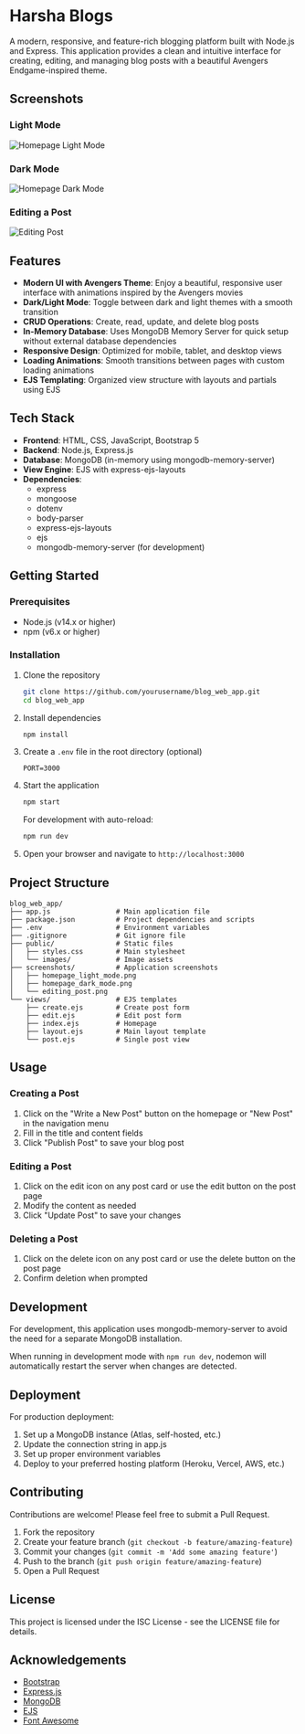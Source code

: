 # Harsha Blogs

A modern, responsive, and feature-rich blogging platform built with Node.js and Express. This application provides a clean and intuitive interface for creating, editing, and managing blog posts with a beautiful Avengers Endgame-inspired theme.

## Screenshots

### Light Mode
![Homepage Light Mode](./screenshots/homepage_light_mode.png)

### Dark Mode
![Homepage Dark Mode](./screenshots/homepage_dark_mode.png)

### Editing a Post
![Editing Post](./screenshots/editing_post.png)

## Features

- **Modern UI with Avengers Theme**: Enjoy a beautiful, responsive user interface with animations inspired by the Avengers movies
- **Dark/Light Mode**: Toggle between dark and light themes with a smooth transition
- **CRUD Operations**: Create, read, update, and delete blog posts
- **In-Memory Database**: Uses MongoDB Memory Server for quick setup without external database dependencies
- **Responsive Design**: Optimized for mobile, tablet, and desktop views
- **Loading Animations**: Smooth transitions between pages with custom loading animations
- **EJS Templating**: Organized view structure with layouts and partials using EJS

## Tech Stack

- **Frontend**: HTML, CSS, JavaScript, Bootstrap 5
- **Backend**: Node.js, Express.js
- **Database**: MongoDB (in-memory using mongodb-memory-server)
- **View Engine**: EJS with express-ejs-layouts
- **Dependencies**:
  - express
  - mongoose
  - dotenv
  - body-parser
  - express-ejs-layouts
  - ejs
  - mongodb-memory-server (for development)

## Getting Started

### Prerequisites

- Node.js (v14.x or higher)
- npm (v6.x or higher)

### Installation

1. Clone the repository
   ```bash
   git clone https://github.com/yourusername/blog_web_app.git
   cd blog_web_app
   ```

2. Install dependencies
   ```bash
   npm install
   ```

3. Create a `.env` file in the root directory (optional)
   ```
   PORT=3000
   ```

4. Start the application
   ```bash
   npm start
   ```
   
   For development with auto-reload:
   ```bash
   npm run dev
   ```

5. Open your browser and navigate to `http://localhost:3000`

## Project Structure

```
blog_web_app/
├── app.js                # Main application file
├── package.json          # Project dependencies and scripts
├── .env                  # Environment variables
├── .gitignore            # Git ignore file
├── public/               # Static files
│   ├── styles.css        # Main stylesheet
│   └── images/           # Image assets
├── screenshots/          # Application screenshots
│   ├── homepage_light_mode.png
│   ├── homepage_dark_mode.png
│   └── editing_post.png
└── views/                # EJS templates
    ├── create.ejs        # Create post form
    ├── edit.ejs          # Edit post form
    ├── index.ejs         # Homepage
    ├── layout.ejs        # Main layout template
    └── post.ejs          # Single post view
```

## Usage

### Creating a Post
1. Click on the "Write a New Post" button on the homepage or "New Post" in the navigation menu
2. Fill in the title and content fields
3. Click "Publish Post" to save your blog post

### Editing a Post
1. Click on the edit icon on any post card or use the edit button on the post page
2. Modify the content as needed
3. Click "Update Post" to save your changes

### Deleting a Post
1. Click on the delete icon on any post card or use the delete button on the post page
2. Confirm deletion when prompted

## Development

For development, this application uses mongodb-memory-server to avoid the need for a separate MongoDB installation.

When running in development mode with `npm run dev`, nodemon will automatically restart the server when changes are detected.

## Deployment

For production deployment:

1. Set up a MongoDB instance (Atlas, self-hosted, etc.)
2. Update the connection string in app.js
3. Set up proper environment variables
4. Deploy to your preferred hosting platform (Heroku, Vercel, AWS, etc.)

## Contributing

Contributions are welcome! Please feel free to submit a Pull Request.

1. Fork the repository
2. Create your feature branch (`git checkout -b feature/amazing-feature`)
3. Commit your changes (`git commit -m 'Add some amazing feature'`)
4. Push to the branch (`git push origin feature/amazing-feature`)
5. Open a Pull Request

## License

This project is licensed under the ISC License - see the LICENSE file for details.

## Acknowledgements

- [Bootstrap](https://getbootstrap.com/)
- [Express.js](https://expressjs.com/)
- [MongoDB](https://www.mongodb.com/)
- [EJS](https://ejs.co/)
- [Font Awesome](https://fontawesome.com/)
